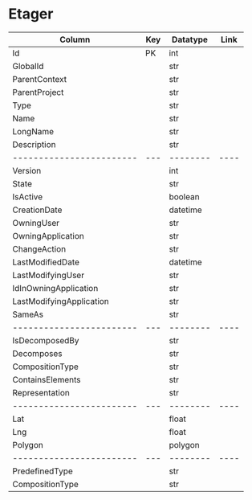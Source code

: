 # Etager

| Column                   | Key | Datatype | Link |
| ------------------------ | --- | -------- | ---- |
| Id                       | PK  | int      |      |
| GlobalId                 |     | str      |      |
| ParentContext            |     | str      |      |
| ParentProject            |     | str      |      |
| Type                     |     | str      |      |
| Name                     |     | str      |      |
| LongName                 |     | str      |      |
| Description              |     | str      |      |
| ------------------------ | --- | -------- | ---- |
| Version                  |     | int      |      |
| State                    |     | str      |      |
| IsActive                 |     | boolean  |      |
| CreationDate             |     | datetime |      |
| OwningUser               |     | str      |      |
| OwningApplication        |     | str      |      |
| ChangeAction             |     | str      |      |
| LastModifiedDate         |     | datetime |      |
| LastModifyingUser        |     | str      |      |
| IdInOwningApplication    |     | str      |      |
| LastModifyingApplication |     | str      |      |
| SameAs                   |     | str      |      |
| ------------------------ | --- | -------- | ---- |
| IsDecomposedBy           |     | str      |      |
| Decomposes               |     | str      |      |
| CompositionType          |     | str      |      |
| ContainsElements         |     | str      |      |
| Representation           |     | str      |      |
| ------------------------ | --- | -------- | ---- |
| Lat                      |     | float    |      |
| Lng                      |     | float    |      |
| Polygon                  |     | polygon  |      |
| ------------------------ | --- | -------- | ---- |
| PredefinedType           |     | str      |      |
| CompositionType          |     | str      |      |
